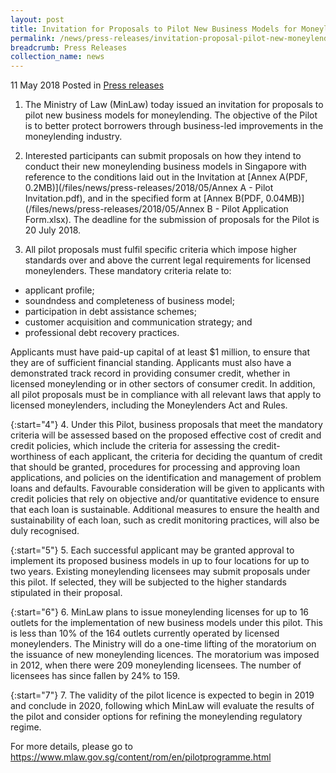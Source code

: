 ```yaml
---
layout: post
title: Invitation for Proposals to Pilot New Business Models for Moneylending
permalink: /news/press-releases/invitation-proposal-pilot-new-moneylending-business-models
breadcrumb: Press Releases
collection_name: news
---
```


11 May 2018 Posted in [Press releases](/news/press-releases)


1. The Ministry of Law (MinLaw) today issued an invitation for proposals to pilot new business models for moneylending. The objective of the Pilot is to better protect borrowers through business-led improvements in the moneylending industry.

 

2. Interested participants can submit proposals on how they intend to conduct their new moneylending business models in Singapore with reference to the conditions laid out in the Invitation at [Annex A(PDF, 0.2MB)](/files/news/press-releases/2018/05/Annex A - Pilot Invitation.pdf), and in the specified form at [Annex B(PDF, 0.04MB)](/files/news/press-releases/2018/05/Annex B - Pilot Application Form.xlsx). The deadline for the submission of proposals for the Pilot is 20 July 2018.

 

3. All pilot proposals must fulfil specific criteria which impose higher standards over and above the current legal requirements for licensed moneylenders. These mandatory criteria relate to:

* applicant profile;
* soundndess and completeness of business model;
* participation in debt assistance schemes;
* customer acquisition and communication strategy; and
* professional debt recovery practices.

Applicants must have paid-up capital of at least $1 million, to ensure that they are of sufficient financial standing. Applicants must also have a demonstrated track record in providing consumer credit, whether in licensed moneylending or in other sectors of consumer credit. In addition, all pilot proposals must be in compliance with all relevant laws that apply to licensed moneylenders, including the Moneylenders Act and Rules.

{:start="4"}
4. Under this Pilot, business proposals that meet the mandatory criteria will be assessed based on the proposed effective cost of credit and credit policies, which include the criteria for assessing the credit-worthiness of each applicant, the criteria for deciding the quantum of credit that should be granted, procedures for processing and approving loan applications, and policies on the identification and management of problem loans and defaults. Favourable consideration will be given to applicants with credit policies that rely on objective and/or quantitative evidence to ensure that each loan is sustainable. Additional measures to ensure the health and sustainability of each loan, such as credit monitoring practices, will also be duly recognised.

{:start="5"}
5. Each successful applicant may be granted approval to implement its proposed business models in up to four locations for up to two years. Existing moneylending licensees may submit proposals under this pilot. If selected, they will be subjected to the higher standards stipulated in their proposal.  

{:start="6"}
6. MinLaw plans to issue moneylending licenses for up to 16 outlets for the implementation of new business models under this pilot. This is less than 10% of the 164 outlets currently operated by licensed moneylenders. The Ministry will do a one-time lifting of the moratorium on the issuance of new moneylending licences. The moratorium was imposed in 2012, when there were 209 moneylending licensees. The number of licensees has since fallen by 24% to 159.      


{:start="7"}
7. The validity of the pilot licence is expected to begin in 2019 and conclude in 2020, following which MinLaw will evaluate the results of the pilot and consider options for refining the moneylending regulatory regime.  
  
For more details, please go to https://www.mlaw.gov.sg/content/rom/en/pilotprogramme.html 
